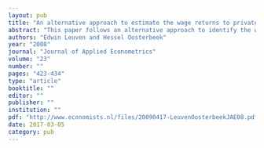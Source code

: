 ```yaml
---
layout: pub
title: "An alternative approach to estimate the wage returns to private-sector training"
abstract: "This paper follows an alternative approach to identify the wage effects of private-sector training. The idea is to narrow down the comparison group by only taking into consideration the workers who wanted to participate in training but did not do so because of some random event. This makes the comparison group increasingly similar to the group of participants in terms of observed individual characteristics and the characteristics of (planned) training events. At the same time the point estimate of the average return to training consistently drops from a large and significant return to a pointrnestimate close to zero."
authors: "Edwin Leuven and Hessel Oosterbeek"
year: "2008"
journal: "Journal of Applied Econometrics"
volume: "23"
number: ""
pages: "423-434"
type: "article"
booktitle: ""
editor: ""
publisher: ""
institution: ""
pdf: "http://www.economists.nl/files/20090417-LeuvenOosterbeekJAE08.pdf"
date: 2017-03-05
category: pub
---
```

